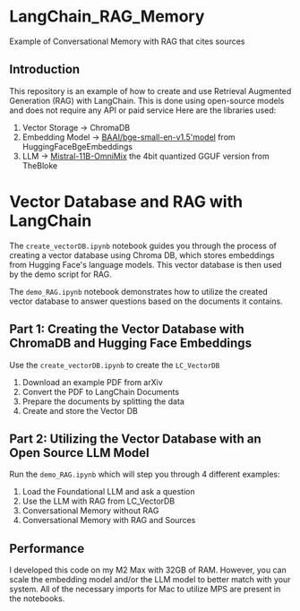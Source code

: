 # LangChain_RAG_Memory
Example of Conversational Memory with RAG that cites sources


## Introduction

This repository is an example of how to create and use Retrieval Augmented Generation (RAG) with LangChain. 
This is done using open-source models and does not require any API or paid service
Here are the libraries used:

   1. Vector Storage -> ChromaDB
   2. Embedding Model -> [BAAI/bge-small-en-v1.5'model](https://huggingface.co/spaces/mteb/leaderboard) from HuggingFaceBgeEmbeddings
   3. LLM -> [Mistral-11B-OmniMix](https://huggingface.co/TheBloke/Mistral-11B-OmniMix-GGUF) the 4bit quantized GGUF version from TheBloke



# Vector Database and RAG with LangChain

The `create_vectorDB.ipynb` notebook guides you through the process of creating a vector database using Chroma DB, which stores embeddings from Hugging Face's language models. This vector database is then used by the demo script for RAG.

The `demo_RAG.ipynb` notebook demonstrates how to utilize the created vector database to answer questions based on the documents it contains.


## Part 1: Creating the Vector Database with ChromaDB and Hugging Face Embeddings

Use the `create_vectorDB.ipynb` to create the `LC_VectorDB`
   1. Download an example PDF from arXiv
   2. Convert the PDF to LangChain Documents
   3. Prepare the documents by splitting the data
   4. Create and store the Vector DB


## Part 2: Utilizing the Vector Database with an Open Source LLM Model

Run the `demo_RAG.ipynb` which will step you through 4 different examples:
   1. Load the Foundational LLM and ask a question
   2. Use the LLM with RAG from LC_VectorDB
   3. Conversational Memory without RAG
   4. Conversational Memory with RAG and Sources

## Performance

I developed this code on my M2 Max with 32GB of RAM. However, you can scale the embedding model and/or the LLM model to better match with your system.
All of the necessary imports for Mac to utilize MPS are present in the notebooks.
